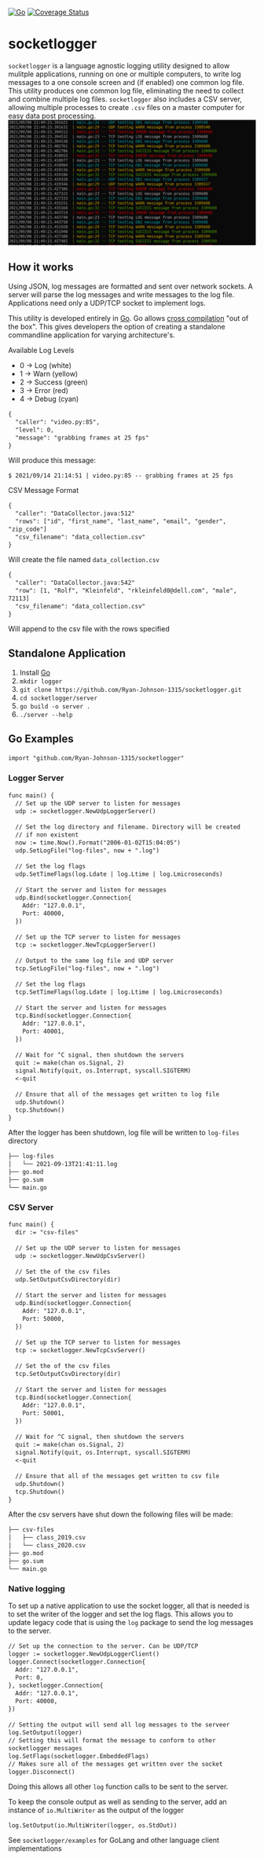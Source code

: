 [![Go](https://github.com/Ryan-Johnson-1315/socketlogger/actions/workflows/go.yml/badge.svg)](https://github.com/Ryan-Johnson-1315/socketlogger/actions/workflows/go.yml)
[![Coverage Status](https://coveralls.io/repos/github/Ryan-Johnson-1315/socketlogger/badge.svg?branch=master)](https://coveralls.io/github/Ryan-Johnson-1315/socketlogger?branch=master)
# socketlogger
`socketlogger` is a language agnostic logging utility designed to allow mulitple applications, running on one or multiple computers, to write log messages to a one console screen and (if enabled) one common log file. This utility produces one common log file, eliminating the need to collect and combine multiple log files. `socketlogger` also includes a CSV server, allowing multiple processes to create `.csv` files on a master computer for easy data post processing.
![example output](./.assets/example_output.png)

## How it works
Using JSON, log messages are formatted and sent over network sockets. A server will parse the log messages and write messages to the log file. Applications need only a UDP/TCP socket to implement logs.

This utility is developed entirely in [Go](https://golang.org/). Go allows [cross compilation](https://opensource.com/article/21/1/go-cross-compiling) "out of the box". This gives developers the option of creating a standalone commandline application for varying architecture's.

Available Log Levels
- 0 -> Log (white)
- 1 -> Warn (yellow)
- 2 -> Success (green)
- 3 -> Error (red)
- 4 -> Debug (cyan)

```
{
  "caller": "video.py:85",
  "level": 0,
  "message": "grabbing frames at 25 fps"
}
```
Will produce this message:
```
$ 2021/09/14 21:14:51 | video.py:85 -- grabbing frames at 25 fps
```

CSV Message Format

```
{
  "caller": "DataCollector.java:512"
  "rows": ["id", "first_name", "last_name", "email", "gender", "zip_code"]
  "csv_filename": "data_collection.csv"
}
```
Will create the file named `data_collection.csv`
```
{
  "caller": "DataCollector.java:542"
  "row": [1, "Rolf", "Kleinfeld", "rkleinfeld0@dell.com", "male", 72113]
  "csv_filename": "data_collection.csv"
}
```
Will append to the csv file with the rows specified
## Standalone Application
1. Install [Go](https://golang.org/dl/)
2. `mkdir logger`
3. `git clone https://github.com/Ryan-Johnson-1315/socketlogger.git`
4. `cd socketlogger/server`
5. `go build -o server .`
6. `./server --help`


## Go Examples
`import "github.com/Ryan-Johnson-1315/socketlogger"`

### Logger Server
```
func main() {
  // Set up the UDP server to listen for messages
  udp := socketlogger.NewUdpLoggerServer()

  // Set the log directory and filename. Directory will be created
  // if non existent
  now := time.Now().Format("2006-01-02T15:04:05")
  udp.SetLogFile("log-files", now + ".log")

  // Set the log flags
  udp.SetTimeFlags(log.Ldate | log.Ltime | log.Lmicroseconds)

  // Start the server and listen for messages
  udp.Bind(socketlogger.Connection{
    Addr: "127.0.0.1",
    Port: 40000,
  })

  // Set up the TCP server to listen for messages
  tcp := socketlogger.NewTcpLoggerServer()

  // Output to the same log file and UDP server
  tcp.SetLogFile("log-files", now + ".log")

  // Set the log flags
  tcp.SetTimeFlags(log.Ldate | log.Ltime | log.Lmicroseconds)

  // Start the server and listen for messages
  tcp.Bind(socketlogger.Connection{
    Addr: "127.0.0.1",
    Port: 40001,
  })

  // Wait for ^C signal, then shutdown the servers
  quit := make(chan os.Signal, 2)
  signal.Notify(quit, os.Interrupt, syscall.SIGTERM)
  <-quit

  // Ensure that all of the messages get written to log file
  udp.Shutdown()
  tcp.Shutdown()
}
```
After the logger has been shutdown, log file will be written to `log-files` directory
```
├── log-files
│   └── 2021-09-13T21:41:11.log
├── go.mod
├── go.sum
└── main.go
```
### CSV Server
```
func main() {
  dir := "csv-files"

  // Set up the UDP server to listen for messages
  udp := socketlogger.NewUdpCsvServer()

  // Set the of the csv files 
  udp.SetOutputCsvDirectory(dir)

  // Start the server and listen for messages
  udp.Bind(socketlogger.Connection{
    Addr: "127.0.0.1",
    Port: 50000,
  })

  // Set up the TCP server to listen for messages
  tcp := socketlogger.NewTcpCsvServer()

  // Set the of the csv files 
  tcp.SetOutputCsvDirectory(dir)

  // Start the server and listen for messages
  tcp.Bind(socketlogger.Connection{
    Addr: "127.0.0.1",
    Port: 50001,
  })

  // Wait for ^C signal, then shutdown the servers
  quit := make(chan os.Signal, 2)
  signal.Notify(quit, os.Interrupt, syscall.SIGTERM)
  <-quit

  // Ensure that all of the messages get written to csv file
  udp.Shutdown()
  tcp.Shutdown()
}
```
After the csv servers have shut down the following files will be made:
```
├── csv-files
│   ├── class_2019.csv
│   └── class_2020.csv
├── go.mod
├── go.sum
└── main.go
```

### Native logging
To set up a native application to use the socket logger, all that is needed is to set the writer of the logger and set the log flags. This allows you to update legacy code that is using the `log` package to send the log messages to the server.

```
// Set up the connection to the server. Can be UDP/TCP
logger := socketlogger.NewUdpLoggerClient()
logger.Connect(socketlogger.Connection{
  Addr: "127.0.0.1",
  Port: 0,
}, socketlogger.Connection{
  Addr: "127.0.0.1",
  Port: 40000,
})

// Setting the output will send all log messages to the serveer
log.SetOutput(logger)
// Setting this will format the message to conform to other socketlogger messages
log.SetFlags(socketlogger.EmbeddedFlags)
// Makes sure all of the messages get written over the socket
logger.Disconnect()
```
Doing this allows all other `log` function calls to be sent to the server. 

To keep the console output as well as sending to the server, add an instance of `io.MultiWriter` as the output of the logger
```
log.SetOutput(io.MultiWriter(logger, os.StdOut))
```

See `socketlogger/examples` for GoLang and other language client implementations